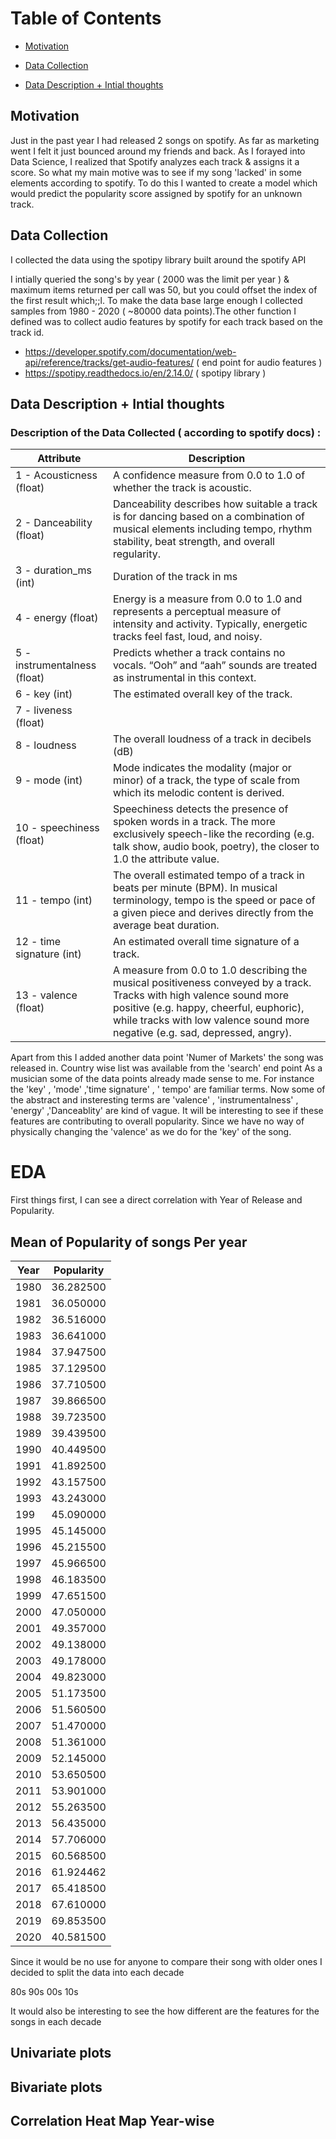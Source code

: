 # Table of Contents
* [Motivation](https://github.com/ArnabPushilal/SpotifyProject/blob/master/README.md#motivation)

* [Data Collection](https://github.com/ArnabPushilal/SpotifyProject/blob/master/README.md#data-collection)

* [Data Description + Intial thoughts](https://github.com/ArnabPushilal/SpotifyProject/blob/master/README.md#data-description--intial-thoughts)

## Motivation
Just in the past year I had released 2 songs on spotify. As far as marketing went I felt it just bounced around my friends and back. As I forayed into Data Science, I realized that Spotify analyzes each track & assigns it a score.  So what my main motive was to see if my song 'lacked' in some elements according to spotify. To do this I wanted to create a model which would predict the popularity score assigned by spotify for an unknown track.

## Data Collection
I collected the data using the spotipy library built around the spotify API

I intially queried the song's by year ( 2000 was the limit per year ) & maximum items returned per call was 50, but you could offset the index of the first result which;;l. To make the data base large enough I collected samples from 1980 - 2020 ( ~80000 data points).The other function I defined was to collect audio features by spotify for each track based on the track id.

* https://developer.spotify.com/documentation/web-api/reference/tracks/get-audio-features/ ( end point for audio features )
* https://spotipy.readthedocs.io/en/2.14.0/ ( spotipy library )

## Data Description + Intial thoughts

### Description of the Data Collected ( according to spotify docs) :
|Attribute |Description|
|--- | --- |
|1 - Acousticness (float) | A confidence measure from 0.0 to 1.0 of whether the track is acoustic.|
|2 - Danceability (float)| Danceability describes how suitable a track is for dancing based on a combination of musical elements including tempo, rhythm stability, beat strength, and overall regularity.|
|3 - duration_ms (int)| Duration of the track in ms|
|4 - energy (float)| Energy is a measure from 0.0 to 1.0 and represents a perceptual measure of intensity and activity. Typically, energetic tracks feel fast, loud, and noisy.|
|5 - instrumentalness (float) | Predicts whether a track contains no vocals. “Ooh” and “aah” sounds are treated as instrumental in this context. 
|6 - key (int)| The estimated overall key of the track.|
|7 - liveness (float)||Detects the presence of an audience in the recording. Higher liveness values represent an increased probability that the track was performed live.| 
|8 - loudness| The overall loudness of a track in decibels (dB)
|9 - mode (int)| Mode indicates the modality (major or minor) of a track, the type of scale from which its melodic content is derived.|
|10 - speechiness (float)|  Speechiness detects the presence of spoken words in a track. The more exclusively speech-like the recording (e.g. talk show, audio book, poetry), the closer to 1.0 the attribute value.
|11 - tempo (int)| The overall estimated tempo of a track in beats per minute (BPM). In musical terminology, tempo is the speed or pace of a given piece and derives directly from the average beat duration.
|12 - time signature (int)|  An estimated overall time signature of a track.| 
|13 - valence (float) |  A measure from 0.0 to 1.0 describing the musical positiveness conveyed by a track. Tracks with high valence sound more positive (e.g. happy, cheerful, euphoric), while tracks with low valence sound more negative (e.g. sad, depressed, angry).| 

Apart from this I added another data point 'Numer of Markets' the song was released in. Country wise list was available from the 'search' end point
As a musician some of the data points already made sense to me. For instance the 'key' , 'mode' ,'time signature' , ' tempo' are familiar terms. Now some of the abstract and insteresting terms are 'valence' , 'instrumentalness' , 'energy' ,'Danceablity' are kind of vague. It will be interesting to see if these features are contributing to overall popularity. Since we have no way of physically changing the 'valence' as we do for the 'key' of the song.

# EDA

First things first, I can see a direct correlation with Year of Release and Popularity. 

## Mean of Popularity of songs Per year
|Year | Popularity|
|--- | --- |
|1980 |   36.282500
|1981 |   36.050000
|1982 |   36.516000
|1983 |   36.641000
|1984 |   37.947500
|1985 |   37.129500
|1986   | 37.710500
|1987   | 39.866500
|1988   | 39.723500
|1989   | 39.439500
|1990   | 40.449500
|1991   | 41.892500
|1992   | 43.157500
|1993   | 43.243000
|199    | 45.090000
|1995   | 45.145000
|1996   | 45.215500
|1997   | 45.966500
|1998   | 46.183500
|1999   | 47.651500
|2000   | 47.050000
|2001   | 49.357000
|2002   | 49.138000
|2003   | 49.178000
|2004   | 49.823000
|2005   | 51.173500
|2006   | 51.560500
|2007   | 51.470000
|2008   | 51.361000
|2009   | 52.145000
|2010   | 53.650500
|2011   | 53.901000
|2012   | 55.263500
|2013   | 56.435000
|2014   | 57.706000
|2015   | 60.568500
|2016   | 61.924462
|2017   | 65.418500
|2018   | 67.610000
|2019   | 69.853500
|2020   | 40.581500

Since it would be no use for anyone to compare their song with older ones I decided to split the data into each decade 

80s
90s
00s
10s

It would also be interesting to see the how different are the features for the songs in each decade

## Univariate plots

## Bivariate plots

## Correlation Heat Map Year-wise






